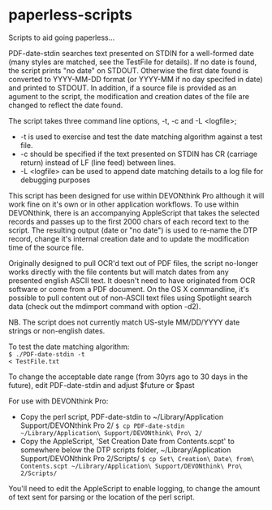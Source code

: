 paperless-scripts
=================

Scripts to aid going paperless...

PDF-date-stdin searches text presented on STDIN for a well-formed date (many styles are matched, see the TestFile for details). If no date is found, the script prints "no date" on STDOUT. Otherwise the first date found is converted to YYYY-MM-DD format (or YYYY-MM if no day specifed in date) and printed to STDOUT. In addition, if a source file is provided as an agument to the script, the modification and creation dates of the file are changed to reflect the date found.

The script takes three command line options, -t, -c and -L \<logfile\>;
- -t is used to exercise and test the date matching algorithm against a test file.
- -c should be specified if the text presented on STDIN has CR (carriage return) instead of LF (line feed) between lines. 
- -L \<logfile\> can be used to append date matching details to a log file for debugging purposes

This script has been designed for use within DEVONthink Pro although it will work fine on it's own or in other application workflows. To use within DEVONthink, there is an accompanying AppleScript that takes the selected records and passes up to the first 2000 chars of each record text to the script. The resulting output (date or "no date") is used to re-name the DTP record, change it's internal creation date and to update the modification time of the source file.

Originally designed to pull OCR'd text out of PDF files, the script no-longer works directly with the file contents but will match dates from any presented english ASCII text. It doesn't need to have originated from OCR software or come from a PDF document. On the OS X commandline, it's possible to pull content out of non-ASCII text files using Spotlight search data (check out the mdimport command with option -d2).

NB. The script does not currently match US-style MM/DD/YYYY date strings or non-english dates.

To test the date matching algorithm:<br>
<code>$ ./PDF-date-stdin -t < TestFile.txt</code>

To change the acceptable date range (from 30yrs ago to 30 days in the future), 
edit PDF-date-stdin and adjust $future or $past

For use with DEVONthink Pro:
- Copy the perl script, PDF-date-stdin to ~/Library/Application Support/DEVONthink Pro 2/ <code>$ cp PDF-date-stdin ~/Library/Application\ Support/DEVONthink\ Pro\ 2/</code>
- Copy the AppleScript, 'Set Creation Date from Contents.scpt' to somewhere below the DTP scripts folder, ~/Library/Application Support/DEVONthink Pro 2/Scripts/ <code>$ cp Set\ Creation\ Date\ from\ Contents.scpt ~/Library/Application\ Support/DEVONthink\ Pro\ 2/Scripts/</code>

You'll need to edit the AppleScript to enable logging, to change the amount of text sent for parsing or the location
of the perl script.
